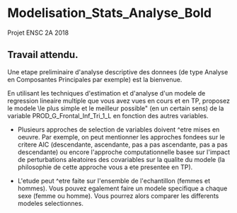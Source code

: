 # Modelisation_Stats_Analyse_Bold
Projet ENSC 2A 2018

## Travail attendu.

Une etape preliminaire d'analyse descriptive des donnees (de type Analyse en Composantes Principales
par exemple) est la bienvenue.

En utilisant les techniques d'estimation et d'analyse d'un modele de regression lineaire multiple que vous
avez vues en cours et en TP, proposez le modele \le plus simple et le meilleur possible" (en un certain
sens) de la variable PROD_G_Frontal_Inf_Tri_1_L en fonction des autres variables.
- Plusieurs approches de selection de variables doivent ^etre mises en oeuvre. Par exemple, on peut
mentionner les approches fondees sur le critere AIC (descendante, ascendante, pas a pas ascendante,
pas a pas descendante) ou encore l'approche computationnelle basee sur l'impact de perturbations
aleatoires des covariables sur la qualite du modele (la philosophie de cette approche vous a ete
presentee en TP).

- L'etude peut ^etre faite sur l'ensemble de l'echantillon (femmes et hommes).
Vous pouvez egalement faire un modele specifique a chaque sexe (femme ou homme).
Vous pourrez alors comparer les differents modeles selectionnes.
